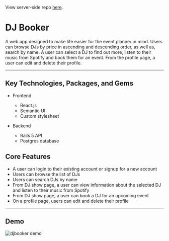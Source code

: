 View server-side repo [here](https://github.com/rsabur/booker-server).

# DJ Booker

A web app designed to make life easier for the event planner in mind. Users can browse DJs by price in ascending and descending order, as well as, search by name. A user can select a DJ to find out more, listen to their music from Spotify and book them for an event. From the profile page, a user can edit and delete their profile.
_______________________________________________________________________________________
## Key Technologies, Packages, and Gems

* Frontend
    * React.js
    * Semantic UI
    * Custom stylesheet

* Backend
    * Rails 5 API
    * Postgres database

## Core Features
* A user can login to their existing account or signup for a new account
* Users can browse the list of DJs
* Users can search DJs by name
* From DJ show page, a user can view information about the selected DJ and listen to their music from Spotify 
* From DJ show page, a user can book a DJ for an upcoming event
* On a profile page, users can edit and delete their profile
_______________________________________________________________________________________

## Demo
![djbooker demo](https://youtu.be/OCFuPYOnDBk)